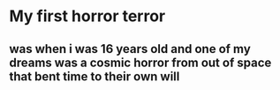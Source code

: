 # My first horror terror
## was when i was 16 years old and one of my dreams was a cosmic horror from out of space that bent time to their own will